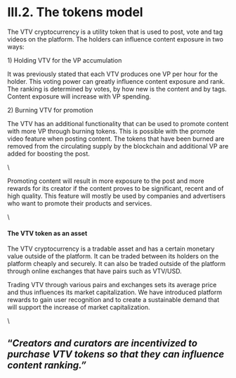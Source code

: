 # III.2. The tokens model

The VTV cryptocurrency is a utility token that is used to post, vote and tag videos on the platform. The holders can influence content exposure in two ways:

1\) Holding VTV for the VP accumulation

It was previously stated that each VTV produces one VP per hour for the holder. This voting power can greatly influence content exposure and rank. The ranking is determined by votes, by how new is the content and by tags. Content exposure will increase with VP spending.

2\) Burning VTV for promotion

The VTV has an additional functionality that can be used to promote content with more VP through burning tokens. This is possible with the promote video feature when posting content. The tokens that have been burned are removed from the circulating supply by the blockchain and additional VP are added for boosting the post.

\


Promoting content will result in more exposure to the post and more rewards for its creator if the content proves to be significant, recent and of high quality. This feature will mostly be used by companies and advertisers who want to promote their products and services.

\


#### **The VTV token as an asset**

The VTV cryptocurrency is a tradable asset and has a certain monetary value outside of the platform. It can be traded between its holders on the platform cheaply and securely. It can also be traded outside of the platform through online exchanges that have pairs such as VTV/USD.

Trading VTV through various pairs and exchanges sets its average price and thus influences its market capitalization. We have introduced platform rewards to gain user recognition and to create a sustainable demand that will support the increase of market capitalization.

\


## “_Creators and curators are incentivized to purchase VTV tokens so that they can influence content ranking.”_
